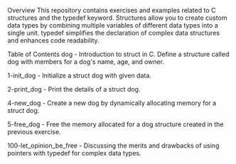 Overview
This repository contains exercises and examples related to C structures and the typedef keyword. Structures allow you to create custom data types by combining multiple variables of different data types into a single unit. typedef simplifies the declaration of complex data structures and enhances code readability.

Table of Contents
dog - Introduction to struct in C. Define a structure called dog with members for a dog's name, age, and owner.

1-init_dog - Initialize a struct dog with given data.

2-print_dog - Print the details of a struct dog.

4-new_dog - Create a new dog by dynamically allocating memory for a struct dog.

5-free_dog - Free the memory allocated for a dog structure created in the previous exercise.

100-let_opinion_be_free - Discussing the merits and drawbacks of using pointers with typedef for complex data types.
